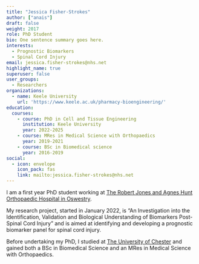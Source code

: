 ```yaml
---
title: "Jessica Fisher-Strokes"
author: ["anais"]
draft: false
weight: 2017
role: PhD Student
bio: One sentence summary goes here.
interests:
  - Prognostic Biomarkers
  - Spinal Cord Injury
email: jessica.fisher-strokes@nhs.net
highlight_name: true
superuser: false
user_groups:
  - Researchers
organizations:
  - name: Keele University
    url: 'https://www.keele.ac.uk/pharmacy-bioengineering/'
education:
  courses:
    - course: PhD in Cell and Tissue Engineering
      institution: Keele University
      year: 2022-2025
    - course: MRes in Medical Science with Orthopaedics
      year: 2019-2021
    - course: BSc in Biomedical science
      year: 2016-2019
social:
  - icon: envelope
    icon_pack: fas
    link: mailto:jessica.fisher-strokes@nhs.net
---
```

I am a first year PhD student working at [The Robert Jones and Agnes Hunt Orthopaedic Hospital in Oswestry](https://www.rjah.nhs.uk/).

My research project, started in January 2022, is “An Investigation into the Identification, Validation and Biological Understanding of Biomarkers Post-Spinal Cord Injury” and is aimed at identifying and developing a prognostic biomarker panel for spinal cord injury.

Before undertaking my PhD, I studied at [The University of Chester](https://www1.chester.ac.uk/) and gained both a BSc in Biomedical Science and an MRes in Medical Science with Orthopaedics. 


